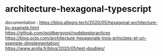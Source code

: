 # architecture-hexagonal-typescript

documentation :
https://blog.allegro.tech/2020/05/hexagonal-architecture-by-example.html <br />
https://github.com/goldbergyoni/nodebestpractices <br />
https://blog.octo.com/architecture-hexagonale-trois-principes-et-un-exemple-dimplementation/ <br />
https://www.arolla.fr/blog/2020/05/test-doubles/
